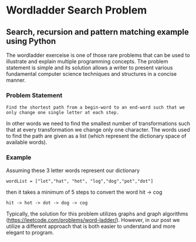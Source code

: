 # Wordladder Search Problem
## Search, recursion and pattern matching example using Python

The wordladder exerceise is one of those rare problems that can be used to illustrate and explain multiple programming concepts. The problem statement is simple and its solution allows a writer to present various fundamental computer science techniques and structures in a concise manner. 

### Problem Statement

    Find the shortest path from a begin-word to an end-word such that we only change one single letter at each step.
    
In other words we need to find the smallest number of transformations such that at every transformation we change only one character. The words used to find the path are given as a list (which represent the dictionary space of available words).

### Example

Assuming these 3 letter words represent our dictionary  

    wordList = ["lot","hat", "hot", "log","dog","pot","dot"]

then it takes a minimum of 5 steps to convert the word hit -> cog 
 
    hit -> hot -> dot -> dog -> cog

Typically, the solution for this problem utilizes graphs and graph algorithms (https://leetcode.com/problems/word-ladder/). However, in our post we utilize a different approach that is both easier to understand and more elegant to program.
